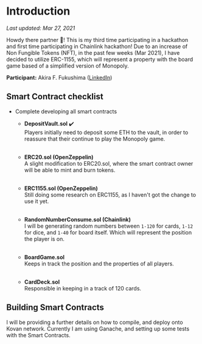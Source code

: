 # Introduction
*Last updated: Mar 27, 2021*

Howdy there partner 🤠! This is my third time participating in a hackathon and first time
participating in Chainlink hackathon! Due to an increase of Non Fungible Tokens (NFT), in 
the past few weeks (Mar 2021), I have decided to utilize ERC-1155, which will represent a 
property with the board game based of a simplified version of Monopoly.

**Participant:** Akira F. Fukushima (<a href="https://linkedin.com/in/akiraff">LinkedIn</a>)

## Smart Contract checklist
* Complete developing all smart contracts
  * **DepositVault.sol** ✔️<br>
    Players initially need to deposit some ETH to the vault, in order to reassure that their
    continue to play the Monopoly game. <br><br>
    
  * **ERC20.sol (OpenZeppelin)** <br>
    A slight modification to ERC20.sol, where the smart contract owner will be able to mint 
    and burn tokens. <br><br>
    
  * **ERC1155.sol (OpenZeppelin)** <br>
    Still doing some research on ERC1155, as I haven't got the change to use it yet. <br><br>
    
  * **RandomNumberConsume.sol (Chainlink)** <br>
    I will be generating random  numbers between `1-120` for cards, `1-12` for dice, and `1-40` 
    for board itself. Which will represent the position the player is on. <br><br>
    
  * **BoardGame.sol** <br>
    Keeps in track the position and the properties of all players. <br><br>
    
  * **CardDeck.sol** <br>
    Responsible in keeping in a track of 120 cards.
    
## Building Smart Contracts
I will be providing a further details on how to compile, and deploy onto Kovan network. Currently
I am using Ganache, and setting up some tests with the Smart Contracts.